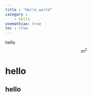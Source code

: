 ```yaml
---
title : "Hello world"
category :
    - hello
usemathjax: true
toc : true
---
```


hello
$$m^2$$
# hello

## hello
